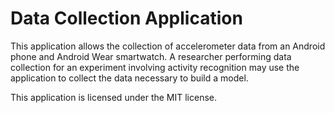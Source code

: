 Data Collection Application
========================

This application allows the collection of accelerometer data from an Android phone and Android Wear smartwatch. A researcher performing data collection for an experiment involving activity recognition may use the application to collect the data necessary to build a model.

This application is licensed under the MIT license.

